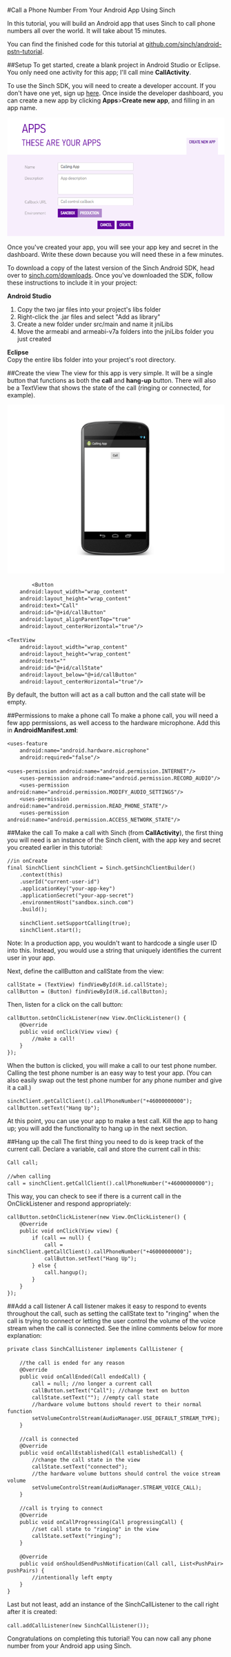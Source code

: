 #Call a Phone Number From Your Android App Using Sinch

In this tutorial, you will build an Android app that uses Sinch to call phone numbers all over the world. It will take about 15 minutes.

You can find the finished code for this tutorial at [github.com/sinch/android-pstn-tutorial](https://github.com/sinch/android-pstn-tutorial).

##Setup
To get started, create a blank project in Android Studio or Eclipse. You only need one activity for this app; I'll call mine **CallActivity**.

To use the Sinch SDK, you will need to create a developer account. If you don't have one yet, sign up [here](http://www.sinch.com/signup). Once inside the developer dashboard, you can create a new app by clicking **Apps**>**Create new app**, and filling in an app name. 

<img src="images/create-new-app.png" />
 
Once you've created your app, you will see your app key and secret in the dashboard. Write these down because you will need these in a few minutes. 

To download a copy of the latest version of the Sinch Android SDK, head over to [sinch.com/downloads](https://www.sinch.com/downloads/). Once you've downloaded the SDK, follow these instructions to include it in your project:

**Android Studio**    
1. Copy the two jar files into your project's libs folder    
2. Right-click the .jar files and select "Add as library"    
3. Create a new folder under src/main and name it jniLibs     
4. Move the armeabi and armeabi-v7a folders into the jniLibs folder you just created    

**Eclipse**    
Copy the entire libs folder into your project's root directory.

##Create the view
The view for this app is very simple. It will be a single button that functions as both the **call** and **hang-up** button. There will also be a TextView that shows the state of the call (ringing or connected, for example).

<img src="images/view.png"/>

			<Button
        android:layout_width="wrap_content"
        android:layout_height="wrap_content"
        android:text="Call"
        android:id="@+id/callButton"
        android:layout_alignParentTop="true"
        android:layout_centerHorizontal="true"/>

    <TextView
        android:layout_width="wrap_content"
        android:layout_height="wrap_content"
        android:text=""
        android:id="@+id/callState"
        android:layout_below="@+id/callButton"
        android:layout_centerHorizontal="true"/>
        
By default, the button will act as a call button and the call state will be empty.


##Permissions to make a phone call
To make a phone call, you will need a few app permissions, as well access to the hardware microphone. Add this in **AndroidManifest.xml**:

    <uses-feature
        android:name="android.hardware.microphone"
        android:required="false"/>

    <uses-permission android:name="android.permission.INTERNET"/>
        <uses-permission android:name="android.permission.RECORD_AUDIO"/>
        <uses-permission android:name="android.permission.MODIFY_AUDIO_SETTINGS"/>
        <uses-permission android:name="android.permission.READ_PHONE_STATE"/>
        <uses-permission android:name="android.permission.ACCESS_NETWORK_STATE"/>

##Make the call
To make a call with Sinch (from **CallActivity**), the first thing you will need is an instance of the Sinch client, with the app key and secret you created earlier in this tutorial:

    //in onCreate
    final SinchClient sinchClient = Sinch.getSinchClientBuilder()
        .context(this)
        .userId("current-user-id")
        .applicationKey("your-app-key")
        .applicationSecret("your-app-secret")
        .environmentHost("sandbox.sinch.com")
        .build();

        sinchClient.setSupportCalling(true);
        sinchClient.start();
        
Note: In a production app, you wouldn't want to hardcode a single user ID into this. Instead, you would use a string that uniquely identifies the current user in your app.

Next, define the callButton and callState from the view:

    callState = (TextView) findViewById(R.id.callState);
    callButton = (Button) findViewById(R.id.callButton);
    
Then, listen for a click on the call button:

    callButton.setOnClickListener(new View.OnClickListener() {
        @Override
        public void onClick(View view) {
            //make a call!
        }
    });
    
When the button is clicked, you will make a call to our test phone number. Calling the test phone number is an easy way to test your app. (You can also easily swap out the test phone number for any phone number and give it a call.)

````
sinchClient.getCallClient().callPhoneNumber("+46000000000");
callButton.setText("Hang Up");
````

At this point, you can use your app to make a test call. Kill the app to hang up; you will add the functionality to hang up in the next section.

##Hang up the call
The first thing you need to do is keep track of the current call. Declare a variable, call and store the current call in this:

````
Call call;
    
//when calling
call = sinchClient.getCallClient().callPhoneNumber("+46000000000");
````
    
This way, you can check to see if there is a current call in the OnClickListener and respond appropriately:

    callButton.setOnClickListener(new View.OnClickListener() {
        @Override
        public void onClick(View view) {
            if (call == null) {
                call = sinchClient.getCallClient().callPhoneNumber("+46000000000");
                callButton.setText("Hang Up");
            } else {
                call.hangup();
            }
        }
    });
    
##Add a call listener
A call listener makes it easy to respond to events throughout the call, such as setting the callState text to "ringing" when the call is trying to connect or letting the user control the volume of the voice stream when the call is connected. See the inline comments below for more explanation:

    private class SinchCallListener implements CallListener {
        
        //the call is ended for any reason
        @Override
        public void onCallEnded(Call endedCall) {
            call = null; //no longer a current call
            callButton.setText("Call"); //change text on button
            callState.setText(""); //empty call state
            //hardware volume buttons should revert to their normal function
            setVolumeControlStream(AudioManager.USE_DEFAULT_STREAM_TYPE);
        }

        //call is connected
        @Override
        public void onCallEstablished(Call establishedCall) {
            //change the call state in the view
            callState.setText("connected");
            //the hardware volume buttons should control the voice stream volume
            setVolumeControlStream(AudioManager.STREAM_VOICE_CALL);
        }

        //call is trying to connect
        @Override
        public void onCallProgressing(Call progressingCall) {
            //set call state to "ringing" in the view
            callState.setText("ringing");
        }

        @Override
        public void onShouldSendPushNotification(Call call, List<PushPair> pushPairs) {
            //intentionally left empty
        }
    }
    
Last but not least, add an instance of the SinchCallListener to the call right after it is created:

`call.addCallListener(new SinchCallListener());`
    
Congratulations on completing this tutorial! You can now call any phone number from your Android app using Sinch.
